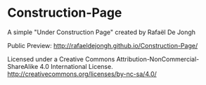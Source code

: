 # Construction-Page
A simple "Under Construction Page" created by Rafaël De Jongh

Public Preview: http://rafaeldejongh.github.io/Construction-Page/

Licensed under a Creative Commons Attribution-NonCommercial-ShareAlike 4.0 International License. http://creativecommons.org/licenses/by-nc-sa/4.0/